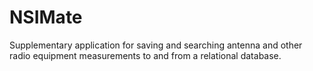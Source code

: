 # NSIMate
Supplementary application for saving and searching antenna and other radio equipment measurements to and from a relational database.
